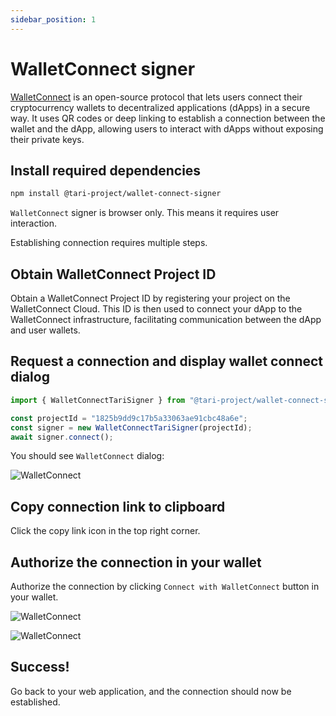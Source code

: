 ```yaml
---
sidebar_position: 1
---
```


# WalletConnect signer

[WalletConnect](https://walletconnect.network/) is an open-source protocol that lets users connect their cryptocurrency wallets to decentralized applications (dApps) in a secure way. It uses QR codes or deep linking to establish a connection between the wallet and the dApp, allowing users to interact with dApps without exposing their private keys.

## Install required dependencies

```bash npm2yarn
npm install @tari-project/wallet-connect-signer
```

`WalletConnect` signer is browser only. This means it requires user interaction.

Establishing connection requires multiple steps.

## Obtain WalletConnect Project ID

Obtain a WalletConnect Project ID by registering your project on the WalletConnect Cloud. This ID is then used to connect your dApp to the WalletConnect infrastructure, facilitating communication between the dApp and user wallets.

## Request a connection and display wallet connect dialog

```js
import { WalletConnectTariSigner } from "@tari-project/wallet-connect-signer";

const projectId = "1825b9dd9c17b5a33063ae91cbc48a6e";
const signer = new WalletConnectTariSigner(projectId);
await signer.connect();
```

You should see `WalletConnect` dialog:

![WalletConnect](/img/tari/wallet-connect-1.png)

## Copy connection link to clipboard

Click the copy link icon in the top right corner.

## Authorize the connection in your wallet

Authorize the connection by clicking `Connect with WalletConnect` button in your wallet.

![WalletConnect](/img/tari/wallet-connect-2.png)

![WalletConnect](/img/tari/wallet-connect-3.png)

## Success!

Go back to your web application, and the connection should now be established.
